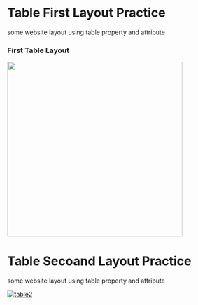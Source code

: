 <h1>Table First Layout Practice </h1>

<p> some website layout using table property and attribute </p>

<h3>First Table Layout </h3>
<a target="blank" href="https://awesome-newton-2af1fd.netlify.com/"> <img src="https://preview.ibb.co/gPtcDU/TABLE_1.png" width="400" /></a>

<h1>Table Secoand Layout Practice</h1>

<p> some website layout using table property and attribute </p>

<a href="http://secondtablelayoutsachin.tk/"><img src="https://preview.ibb.co/dzNFHp/table2.png" alt="table2" border="0"></a>



